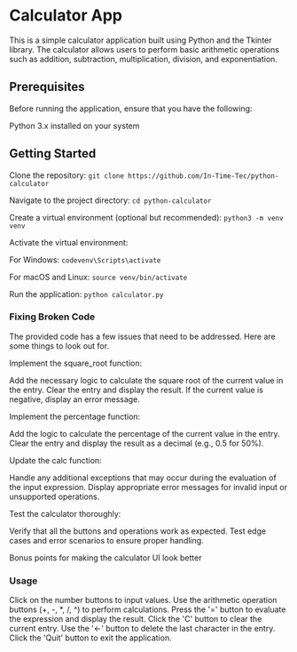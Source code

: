 # Calculator App

This is a simple calculator application built using Python and the Tkinter library. The calculator allows users to perform basic arithmetic operations such as addition, subtraction, multiplication, division, and exponentiation.

## Prerequisites
Before running the application, ensure that you have the following:

Python 3.x installed on your system

## Getting Started

Clone the repository:
```git clone https://github.com/In-Time-Tec/python-calculator```

Navigate to the project directory:
```cd python-calculator```

Create a virtual environment (optional but recommended):
```python3 -m venv venv```

Activate the virtual environment:

For Windows:
```codevenv\Scripts\activate```

For macOS and Linux:
```source venv/bin/activate```

Run the application:
```python calculator.py```


### Fixing Broken Code
The provided code has a few issues that need to be addressed. Here are some things to look out for.

Implement the square_root function:

Add the necessary logic to calculate the square root of the current value in the entry.
Clear the entry and display the result.
If the current value is negative, display an error message.


Implement the percentage function:

Add the logic to calculate the percentage of the current value in the entry.
Clear the entry and display the result as a decimal (e.g., 0.5 for 50%).


Update the calc function:

Handle any additional exceptions that may occur during the evaluation of the input expression.
Display appropriate error messages for invalid input or unsupported operations.


Test the calculator thoroughly:

Verify that all the buttons and operations work as expected.
Test edge cases and error scenarios to ensure proper handling.

Bonus points for making the calculator UI look better


### Usage

Click on the number buttons to input values.
Use the arithmetic operation buttons (+, -, *, /, ^) to perform calculations.
Press the '=' button to evaluate the expression and display the result.
Click the 'C' button to clear the current entry.
Use the '<-' button to delete the last character in the entry.
Click the 'Quit' button to exit the application.